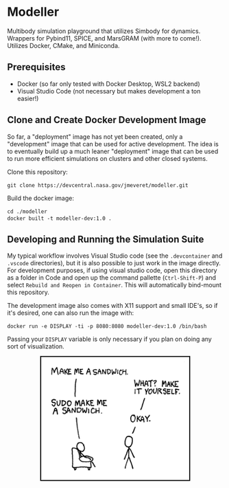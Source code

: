 
# Modeller

Multibody simulation playground that utilizes Simbody for dynamics. Wrappers for Pybind11, SPICE, and MarsGRAM (with more to come!). Utilizes Docker, CMake, and Miniconda.

## Prerequisites

* Docker (so far only tested with Docker Desktop, WSL2 backend)
* Visual Studio Code (not necessary but makes development a ton easier!)

## Clone and Create Docker Development Image

So far, a "deployment" image has not yet been created, only a "development" image that can be used for active development. The idea is to eventually build up a much leaner "deployment" image that can be used to run more efficient simulations on clusters and other closed systems.

Clone this repository:

```
git clone https://devcentral.nasa.gov/jmeveret/modeller.git
```

Build the docker image:

```
cd ./modeller
docker built -t modeller-dev:1.0 .
```

## Developing and Running the Simulation Suite

My typical workflow involves Visual Studio code (see the `.devcontainer` and `.vscode` directories), but it is also possible to just work in the image directly. For development purposes, if using visual studio code, open this directory as a folder in Code and open up the command pallette (`Ctrl-Shift-P`) and select `Rebuild and Reopen in Container`. This will automatically bind-mount this repository.

The development image also comes with X11 support and small IDE's, so if it's desired, one can also run the image with:

```
docker run -e DISPLAY -ti -p 8080:8080 modeller-dev:1.0 /bin/bash
```

Passing your `DISPLAY` variable is only necessary if you plan on doing any sort of visualization.

<p align="center">
  <img src="data/sandwich.png" width="350" title="hover text">
</p>



